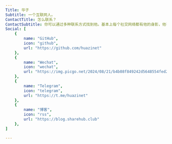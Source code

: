 ```yaml
---
Title: 华子
Subtitle: 一个互联网人。
ContactTitle: 怎么联系？
ContactSubtitle: 你可以通过多种联系方式找到他。基本上每个社交网络都有他的身影，他有时候会假装收不到你的信息然后不回复。所以，务必不要发一个类似「在吗」这样的信息，直接说你要什么就好了。
Social: [
    {
        name: "GitHub",
        icon: "github",
        url: "https://github.com/huazinet"
    },
    {
        name: "Wechat",
        icon: "wechat",
        url: "https://img.picgo.net/2024/08/21/b4b08f849242d5648554fed245006da4faf7bfd8d1a3b774.md.jpeg"
    },
    {
        name: "Telegram",
        icon: "telegram",
        url: "https://t.me/huazinet"
    },
    {
        name: "博客",
        icon: "rss",
        url: "https://blog.sharehub.club"
    },
]

---
```

